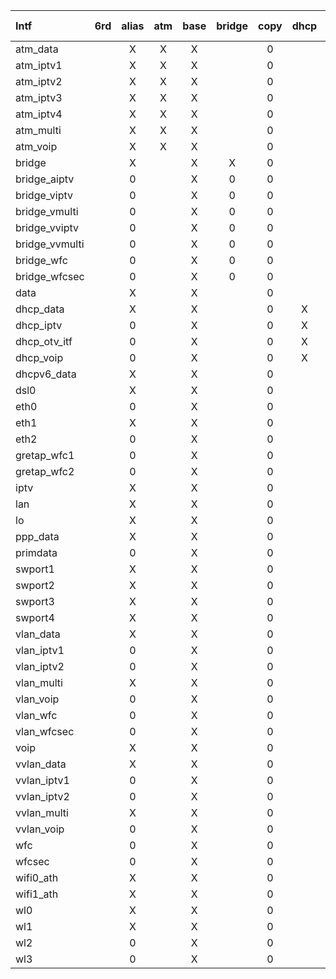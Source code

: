 | Intf            | 6rd             | alias           | atm             | base            | bridge          | copy            | dhcp            | dhcp-api        | dhcpv6          | dhcpv6impl      | dop-slave       | dsl             | dslite          | eth             | gre             | nat             | netdev          | netdev-api      | penable         | ppp             | ptm             | ra              | ra-api          | switch          | vlan            | wlanconfig      | wlanradio       | wlanvap         |
| :-------------- | :-------------: | :-------------: | :-------------: | :-------------: | :-------------: | :-------------: | :-------------: | :-------------: | :-------------: | :-------------: | :-------------: | :-------------: | :-------------: | :-------------: | :-------------: | :-------------: | :-------------: | :-------------: | :-------------: | :-------------: | :-------------: | :-------------: | :-------------: | :-------------: | :-------------: | :-------------: | :-------------: | :-------------: |
|atm_data  |          |    X     |    X     |    X     |          |    0     |          |    0     |          |          |          |          |          |          |          |    X     |    X     |    0     |          |          |          |          |    0     |          |          |          |          |          |
|atm_iptv1 |          |    X     |    X     |    X     |          |    0     |          |    0     |          |          |          |          |          |          |          |    X     |    X     |    0     |          |          |          |          |    0     |          |          |          |          |          |
|atm_iptv2 |          |    X     |    X     |    X     |          |    0     |          |    0     |          |          |          |          |          |          |          |    X     |    X     |    0     |          |          |          |          |    0     |          |          |          |          |          |
|atm_iptv3 |          |    X     |    X     |    X     |          |    0     |          |    0     |          |          |          |          |          |          |          |    X     |    X     |    0     |          |          |          |          |    0     |          |          |          |          |          |
|atm_iptv4 |          |    X     |    X     |    X     |          |    0     |          |    0     |          |          |          |          |          |          |          |    X     |    X     |    0     |          |          |          |          |    0     |          |          |          |          |          |
|atm_multi |          |    X     |    X     |    X     |          |    0     |          |    0     |          |          |          |          |          |          |          |    X     |    X     |    0     |          |          |          |    X     |    0     |          |          |          |          |          |
|atm_voip  |          |    X     |    X     |    X     |          |    0     |          |    0     |          |          |          |          |          |          |          |    X     |    X     |    0     |          |          |          |          |    0     |          |          |          |          |          |
|bridge    |          |    X     |          |    X     |    X     |    0     |          |    0     |          |          |          |          |          |          |          |    X     |    X     |    0     |          |          |          |    X     |    0     |          |          |          |          |          |
|bridge_aiptv|          |    0     |          |    X     |    0     |    0     |          |    0     |          |          |          |          |          |          |          |    0     |    X     |    0     |          |          |          |          |    0     |          |          |          |          |          |
|bridge_viptv|          |    0     |          |    X     |    0     |    0     |          |    0     |          |          |          |          |          |          |          |    0     |    X     |    0     |          |          |          |          |    0     |          |          |          |          |          |
|bridge_vmulti|          |    0     |          |    X     |    0     |    0     |          |    0     |          |          |          |          |          |          |          |    0     |    X     |    0     |          |          |          |    X     |    0     |          |          |          |          |          |
|bridge_vviptv|          |    0     |          |    X     |    0     |    0     |          |    0     |          |          |          |          |          |          |          |    0     |    X     |    0     |          |          |          |          |    0     |          |          |          |          |          |
|bridge_vvmulti|          |    0     |          |    X     |    0     |    0     |          |    0     |          |          |          |          |          |          |          |    0     |    X     |    0     |          |          |          |    X     |    0     |          |          |          |          |          |
|bridge_wfc|          |    0     |          |    X     |    0     |    0     |          |    0     |          |          |          |          |          |          |          |    0     |    X     |    0     |          |          |          |          |    0     |          |          |          |          |          |
|bridge_wfcsec|          |    0     |          |    X     |    0     |    0     |          |    0     |          |          |          |          |          |          |          |    0     |    X     |    0     |          |          |          |          |    0     |          |          |          |          |          |
|data      |          |    X     |          |    X     |          |    0     |          |    0     |          |          |          |          |          |          |          |          |          |    0     |          |          |          |          |    0     |          |          |          |          |          |
|dhcp_data |          |    X     |          |    X     |          |    0     |    X     |    0     |          |          |          |          |          |          |          |          |          |    0     |          |          |          |          |    0     |          |          |          |          |          |
|dhcp_iptv |          |    0     |          |    X     |          |    0     |    X     |    0     |          |          |          |          |          |          |          |          |          |    0     |          |          |          |          |    0     |          |          |          |          |          |
|dhcp_otv_itf|          |    0     |          |    X     |          |    0     |    X     |    0     |          |          |          |          |          |          |          |          |          |    0     |          |          |          |          |    0     |          |          |          |          |          |
|dhcp_voip |          |    0     |          |    X     |          |    0     |    X     |    0     |          |          |          |          |          |          |          |          |          |    0     |          |          |          |          |    0     |          |          |          |          |          |
|dhcpv6_data|          |    X     |          |    X     |          |    0     |          |    0     |    X     |    0     |          |          |          |          |          |          |          |    0     |          |          |          |          |    0     |          |          |          |          |          |
|dsl0      |          |    X     |          |    X     |          |    0     |          |    0     |          |          |          |    X     |          |          |          |          |          |    0     |          |          |          |          |    0     |          |          |          |          |          |
|eth0      |          |    0     |          |    X     |          |    0     |          |    0     |          |          |          |          |          |          |          |    0     |    X     |    0     |          |          |          |          |    0     |          |          |          |          |          |
|eth1      |          |    X     |          |    X     |          |    0     |          |    0     |          |          |          |          |          |    X     |          |    X     |    X     |    0     |          |          |          |          |    0     |          |          |          |          |          |
|eth2      |          |    0     |          |    X     |          |    0     |          |    0     |          |          |          |          |          |          |          |    0     |    X     |    0     |          |          |    0     |          |    0     |          |          |          |          |          |
|gretap_wfc1|          |    0     |          |    X     |          |    0     |          |    0     |          |          |          |          |          |          |    0     |    0     |    X     |    0     |          |          |          |          |    0     |          |          |          |          |          |
|gretap_wfc2|          |    0     |          |    X     |          |    0     |          |    0     |          |          |          |          |          |          |    0     |    0     |    X     |    0     |          |          |          |          |    0     |          |          |          |          |          |
|iptv      |          |    X     |          |    X     |          |    0     |          |    0     |          |          |          |          |          |          |          |          |          |    0     |          |          |          |          |    0     |          |          |          |          |          |
|lan       |          |    X     |          |    X     |          |    0     |          |    0     |          |          |          |          |          |          |          |          |          |    0     |          |          |          |          |    0     |          |          |    0     |          |          |
|lo        |          |    X     |          |    X     |          |    0     |          |    0     |          |          |          |          |          |          |          |    X     |    X     |    0     |          |          |          |    X     |    0     |          |          |    0     |          |          |
|ppp_data  |          |    X     |          |    X     |          |    0     |          |    0     |          |          |          |          |          |          |          |    X     |    X     |    0     |          |    X     |          |          |    0     |          |          |          |          |          |
|primdata  |          |    0     |          |    X     |          |    0     |          |    0     |          |          |          |          |          |          |          |          |          |    0     |          |          |          |          |    0     |          |          |          |          |          |
|swport1   |          |    X     |          |    X     |          |    0     |          |    0     |          |          |          |          |          |    X     |          |          |          |    0     |          |          |          |          |    0     |          |          |          |          |          |
|swport2   |          |    X     |          |    X     |          |    0     |          |    0     |          |          |          |          |          |    X     |          |          |          |    0     |          |          |          |          |    0     |          |          |          |          |          |
|swport3   |          |    X     |          |    X     |          |    0     |          |    0     |          |          |          |          |          |    X     |          |          |          |    0     |          |          |          |          |    0     |          |          |          |          |          |
|swport4   |          |    X     |          |    X     |          |    0     |          |    0     |          |          |          |          |          |    X     |          |          |          |    0     |          |          |          |          |    0     |          |          |          |          |          |
|vlan_data |          |    X     |          |    X     |          |    0     |          |    0     |          |          |          |          |          |          |          |    X     |    X     |    0     |          |          |          |          |    0     |          |    X     |          |          |          |
|vlan_iptv1|          |    0     |          |    X     |          |    0     |          |    0     |          |          |          |          |          |          |          |    0     |    X     |    0     |          |          |          |          |    0     |          |    0     |          |          |          |
|vlan_iptv2|          |    0     |          |    X     |          |    0     |          |    0     |          |          |          |          |          |          |          |    0     |    X     |    0     |          |          |          |          |    0     |          |    0     |          |          |          |
|vlan_multi|          |    X     |          |    X     |          |    0     |          |    0     |          |          |          |          |          |          |          |    X     |    X     |    0     |          |          |          |    X     |    0     |          |    X     |          |          |          |
|vlan_voip |          |    0     |          |    X     |          |    0     |          |    0     |          |          |          |          |          |          |          |    0     |    X     |    0     |          |          |          |          |    0     |          |    0     |          |          |          |
|vlan_wfc  |          |    0     |          |    X     |          |    0     |          |    0     |          |          |          |          |          |          |          |    0     |    X     |    0     |          |          |          |          |    0     |          |    0     |          |          |          |
|vlan_wfcsec|          |    0     |          |    X     |          |    0     |          |    0     |          |          |          |          |          |          |          |    0     |    X     |    0     |          |          |          |          |    0     |          |    0     |          |          |          |
|voip      |          |    X     |          |    X     |          |    0     |          |    0     |          |          |          |          |          |          |          |          |          |    0     |          |          |          |          |    0     |          |          |          |          |          |
|vvlan_data|          |    X     |          |    X     |          |    0     |          |    0     |          |          |          |          |          |          |          |    X     |    X     |    0     |          |          |          |          |    0     |          |    X     |          |          |          |
|vvlan_iptv1|          |    0     |          |    X     |          |    0     |          |    0     |          |          |          |          |          |          |          |    0     |    X     |    0     |          |          |          |          |    0     |          |    0     |          |          |          |
|vvlan_iptv2|          |    0     |          |    X     |          |    0     |          |    0     |          |          |          |          |          |          |          |    0     |    X     |    0     |          |          |          |          |    0     |          |    0     |          |          |          |
|vvlan_multi|          |    X     |          |    X     |          |    0     |          |    0     |          |          |          |          |          |          |          |    X     |    X     |    0     |          |          |          |    X     |    0     |          |    X     |          |          |          |
|vvlan_voip|          |    0     |          |    X     |          |    0     |          |    0     |          |          |          |          |          |          |          |    0     |    X     |    0     |          |          |          |          |    0     |          |    0     |          |          |          |
|wfc       |          |    0     |          |    X     |          |    0     |          |    0     |          |          |          |          |          |          |          |          |          |    0     |          |          |          |          |    0     |          |          |          |          |          |
|wfcsec    |          |    0     |          |    X     |          |    0     |          |    0     |          |          |          |          |          |          |          |          |          |    0     |          |          |          |          |    0     |          |          |          |          |          |
|wifi0_ath |          |    X     |          |    X     |          |    0     |          |    0     |          |          |          |          |          |          |          |          |          |    0     |    X     |          |          |          |    0     |          |          |    0     |    X     |          |
|wifi1_ath |          |    X     |          |    X     |          |    0     |          |    0     |          |          |          |          |          |          |          |          |          |    0     |    X     |          |          |          |    0     |          |          |    0     |    X     |          |
|wl0       |          |    X     |          |    X     |          |    0     |          |    0     |          |          |          |          |          |          |          |    X     |    X     |    0     |    X     |          |          |          |    0     |          |          |    0     |          |    X     |
|wl1       |          |    X     |          |    X     |          |    0     |          |    0     |          |          |          |          |          |          |          |    X     |    X     |    0     |    X     |          |          |          |    0     |          |          |    0     |          |    X     |
|wl2       |          |    0     |          |    X     |          |    0     |          |    0     |          |          |          |          |          |          |          |    0     |    X     |    0     |          |          |          |          |    0     |          |          |    0     |          |    X     |
|wl3       |          |    0     |          |    X     |          |    0     |          |    0     |          |          |          |          |          |          |          |    0     |    X     |    0     |          |          |          |          |    0     |          |          |    0     |          |    X     |
